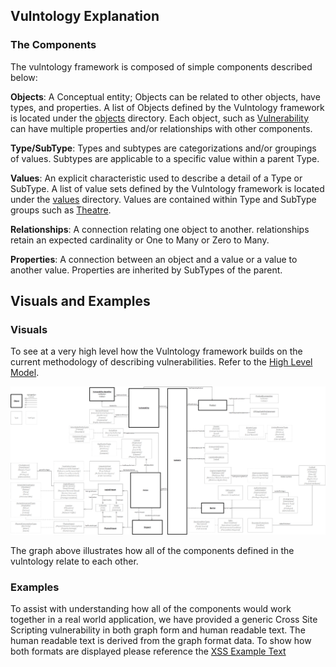 ## Vulntology Explanation

### The Components

The vulntology framework is composed of simple components described below:

**Objects**: A Conceptual entity; Objects can be related to other objects, have types, and properties. A list of Objects defined by the Vulntology framework is located under the [objects](../objects) directory. Each object, such as [Vulnerability](../objects/vulnerability.md) can have multiple properties and/or relationships with other components.

**Type/SubType**: Types and subtypes are categorizations and/or groupings of values. Subtypes are applicable to a specific value within a parent Type.

**Values**: An explicit characteristic used to describe a detail of a Type or SubType. A list of value sets defined by the Vulntology framework is located under the [values](../values) directory. Values are contained within Type and SubType groups such as [Theatre](../values/theater.md).

**Relationships**: A connection relating one object to another. relationships retain an expected cardinality or One to Many or Zero to Many.

**Properties**: A connection between an object and a value or a value to another value. Properties are inherited by SubTypes of the parent.  

## Visuals and Examples

### Visuals

To see at a very high level how the Vulntology framework builds on the current methodology of describing vulnerabilities. Refer to the [High Level Model](../figures/high-level-view.png).

![vulntology-graph](../figures/vulntology-graph.png "Vultology Graph")

The graph above illustrates how all of the components defined in the vulntology relate to each other.

### Examples

To assist with understanding how all of the components would work together in a real world application, we have provided a generic Cross Site Scripting vulnerability in both graph form and human readable text. The human readable text is derived from the graph format data. To show how both formats are displayed please reference the [XSS Example Text](../../examples/xss-example-human-text.md)
